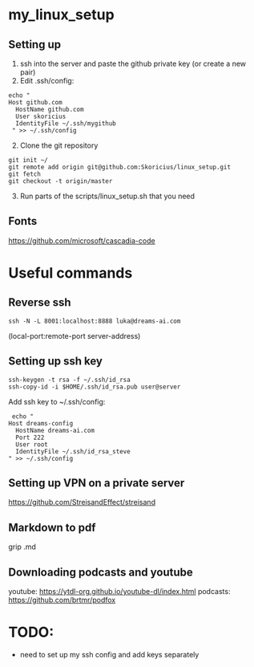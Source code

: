 # my_linux_setup

## Setting up
1) ssh into the server and paste the github private key (or create a new pair)
2) Edit .ssh/config:
```
echo "
Host github.com
  HostName github.com
  User skoricius
  IdentityFile ~/.ssh/mygithub
 " >> ~/.ssh/config
 ```
2) Clone the git repository
```
git init ~/
git remote add origin git@github.com:Skoricius/linux_setup.git
git fetch
git checkout -t origin/master
```
3) Run parts of the scripts/linux_setup.sh that you need


## Fonts
https://github.com/microsoft/cascadia-code

# Useful commands
## Reverse ssh
```
ssh -N -L 8001:localhost:8888 luka@dreams-ai.com
```

(local-port:remote-port server-address)

## Setting up ssh key
```
ssh-keygen -t rsa -f ~/.ssh/id_rsa
ssh-copy-id -i $HOME/.ssh/id_rsa.pub user@server
```
Add ssh key to ~/.ssh/config:
```
 echo "
Host dreams-config
  HostName dreams-ai.com
  Port 222
  User root
  IdentityFile ~/.ssh/id_rsa_steve
" >> ~/.ssh/config
```

## Setting up VPN on a private server
https://github.com/StreisandEffect/streisand

## Markdown to pdf
grip <filename>.md
  
## Downloading podcasts and youtube
youtube: https://ytdl-org.github.io/youtube-dl/index.html
podcasts: https://github.com/brtmr/podfox

# TODO:
- need to set up my ssh config and add keys separately
